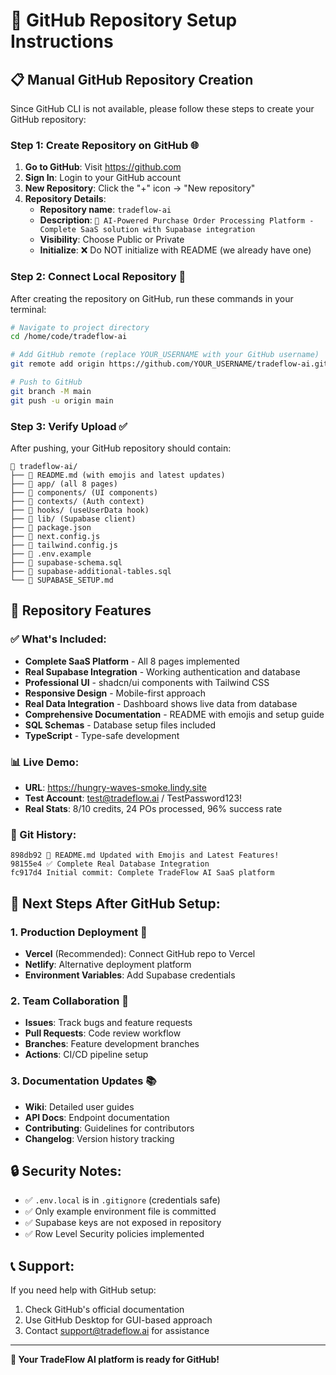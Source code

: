 # 🚀 GitHub Repository Setup Instructions

## 📋 Manual GitHub Repository Creation

Since GitHub CLI is not available, please follow these steps to create your GitHub repository:

### Step 1: Create Repository on GitHub 🌐

1. **Go to GitHub**: Visit https://github.com
2. **Sign In**: Login to your GitHub account
3. **New Repository**: Click the "+" icon → "New repository"
4. **Repository Details**:
   - **Repository name**: `tradeflow-ai`
   - **Description**: `🚀 AI-Powered Purchase Order Processing Platform - Complete SaaS solution with Supabase integration`
   - **Visibility**: Choose Public or Private
   - **Initialize**: ❌ Do NOT initialize with README (we already have one)

### Step 2: Connect Local Repository 🔗

After creating the repository on GitHub, run these commands in your terminal:

```bash
# Navigate to project directory
cd /home/code/tradeflow-ai

# Add GitHub remote (replace YOUR_USERNAME with your GitHub username)
git remote add origin https://github.com/YOUR_USERNAME/tradeflow-ai.git

# Push to GitHub
git branch -M main
git push -u origin main
```

### Step 3: Verify Upload ✅

After pushing, your GitHub repository should contain:

```
📁 tradeflow-ai/
├── 📄 README.md (with emojis and latest updates)
├── 📁 app/ (all 8 pages)
├── 📁 components/ (UI components)
├── 📁 contexts/ (Auth context)
├── 📁 hooks/ (useUserData hook)
├── 📁 lib/ (Supabase client)
├── 📄 package.json
├── 📄 next.config.js
├── 📄 tailwind.config.js
├── 📄 .env.example
├── 📄 supabase-schema.sql
├── 📄 supabase-additional-tables.sql
└── 📄 SUPABASE_SETUP.md
```

## 🎯 Repository Features

### ✅ What's Included:
- **Complete SaaS Platform** - All 8 pages implemented
- **Real Supabase Integration** - Working authentication and database
- **Professional UI** - shadcn/ui components with Tailwind CSS
- **Responsive Design** - Mobile-first approach
- **Real Data Integration** - Dashboard shows live data from database
- **Comprehensive Documentation** - README with emojis and setup guide
- **SQL Schemas** - Database setup files included
- **TypeScript** - Type-safe development

### 📊 Live Demo:
- **URL**: https://hungry-waves-smoke.lindy.site
- **Test Account**: test@tradeflow.ai / TestPassword123!
- **Real Stats**: 8/10 credits, 24 POs processed, 96% success rate

### 🔧 Git History:
```
898db92 🎉 README.md Updated with Emojis and Latest Features!
98155e4 ✅ Complete Real Database Integration  
fc917d4 Initial commit: Complete TradeFlow AI SaaS platform
```

## 🌟 Next Steps After GitHub Setup:

### 1. Production Deployment 🚀
- **Vercel** (Recommended): Connect GitHub repo to Vercel
- **Netlify**: Alternative deployment platform
- **Environment Variables**: Add Supabase credentials

### 2. Team Collaboration 👥
- **Issues**: Track bugs and feature requests
- **Pull Requests**: Code review workflow
- **Branches**: Feature development branches
- **Actions**: CI/CD pipeline setup

### 3. Documentation Updates 📚
- **Wiki**: Detailed user guides
- **API Docs**: Endpoint documentation
- **Contributing**: Guidelines for contributors
- **Changelog**: Version history tracking

## 🔒 Security Notes:

- ✅ `.env.local` is in `.gitignore` (credentials safe)
- ✅ Only example environment file is committed
- ✅ Supabase keys are not exposed in repository
- ✅ Row Level Security policies implemented

## 📞 Support:

If you need help with GitHub setup:
1. Check GitHub's official documentation
2. Use GitHub Desktop for GUI-based approach
3. Contact support@tradeflow.ai for assistance

---

**🎉 Your TradeFlow AI platform is ready for GitHub!**
